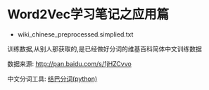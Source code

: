 # Word2Vec学习笔记之应用篇

- wiki_chinese_preprocessed.simplied.txt

训练数据,从别人那获取的,是已经做好分词的维基百科简体中文训练数据

数据来源: http://pan.baidu.com/s/1jHZCvvo

中文分词工具: [结巴分词(python)](https://github.com/fxsjy/jieba)

